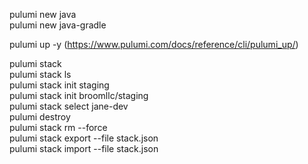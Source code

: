pulumi new java</br>
pulumi new java-gradle</br>

pulumi up -y (https://www.pulumi.com/docs/reference/cli/pulumi_up/)</br>

pulumi stack</br>
pulumi stack ls</br>
pulumi stack init staging</br>
pulumi stack init broomllc/staging</br>
pulumi stack select jane-dev</br>
pulumi destroy</br>
pulumi stack rm --force</br>
pulumi stack export --file stack.json</br>
pulumi stack import --file stack.json</br>